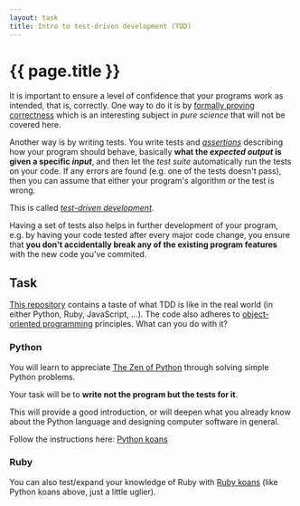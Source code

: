 ```yaml
---
layout: task
title: Intro to test-driven development (TDD)
---
```

{{ page.title }}
================

It is important to ensure a level of confidence that your programs work as
intended, that is, correctly. One way to do it is by
[formally proving correctness](http://en.wikipedia.org/wiki/Formal_verification)
which is an interesting subject in _pure science_ that will not be covered here.

Another way is by writing tests. You write tests and
[_assertions_](http://en.wikipedia.org/wiki/Assertion_%28software_development%29)
describing how your program should behave, basically **what the 
_expected output_ is given a specific _input_**, and then let the 
_test suite_ automatically run the tests on your code.  If any errors are
found (e.g. one of the tests doesn't pass), then you can assume that either
your program's algorithm or the test is wrong.

This is called [_test-driven development_](http://en.wikipedia.org/wiki/Test-driven_development).

Having a set of tests also helps in further development of your program,
e.g. by having your code tested after every major code change, you ensure
that **you don't accidentally break any of the existing program features** with
the new code you've commited.


Task
----
[This repository](https://github.com/lucaminudel/TDDwithMockObjectsAndDesignPrinciples/tree/master/TDDMicroExercises)
contains a taste of what TDD is like in the real world (in either Python, Ruby, JavaScript, ...).
The code also adheres to [object-oriented programming](http://en.wikipedia.org/wiki/Object-oriented_programming) principles.
What can you do with it?

### Python ###

You will learn to appreciate [The Zen of Python](http://www.python.org/dev/peps/pep-0020/)
through solving simple Python problems.

Your task will be to **write not the program but the tests for it**.

This will provide a good introduction, or will deepen what you already know
about the Python language and designing computer software in general.

Follow the instructions here: [Python koans](https://github.com/gregmalcolm/python_koans)

### Ruby ###

You can also test/expand your knowledge of Ruby with [Ruby koans](http://rubykoans.com)
(like Python koans above, just a little uglier).
